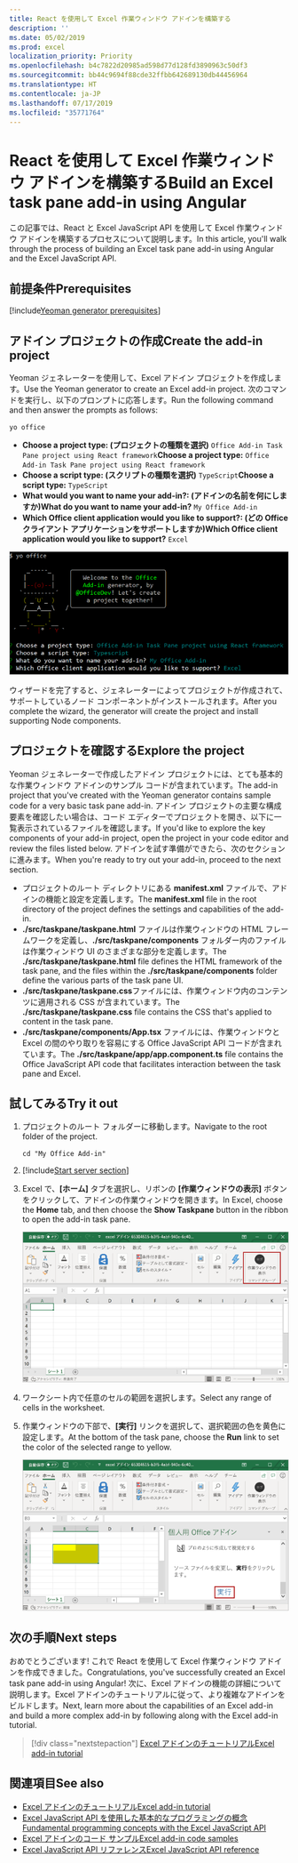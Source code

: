 ```yaml
---
title: React を使用して Excel 作業ウィンドウ アドインを構築する
description: ''
ms.date: 05/02/2019
ms.prod: excel
localization_priority: Priority
ms.openlocfilehash: b4c7822d20985ad598d77d128fd3890963c50df3
ms.sourcegitcommit: bb44c9694f88cde32ffbb642689130db44456964
ms.translationtype: HT
ms.contentlocale: ja-JP
ms.lasthandoff: 07/17/2019
ms.locfileid: "35771764"
---
```

# <a name="build-an-excel-task-pane-add-in-using-react"></a><span data-ttu-id="739b0-102">React を使用して Excel 作業ウィンドウ アドインを構築する</span><span class="sxs-lookup"><span data-stu-id="739b0-102">Build an Excel task pane add-in using Angular</span></span>

<span data-ttu-id="739b0-103">この記事では、React と Excel JavaScript API を使用して Excel 作業ウィンドウ アドインを構築するプロセスについて説明します。</span><span class="sxs-lookup"><span data-stu-id="739b0-103">In this article, you'll walk through the process of building an Excel task pane add-in using Angular and the Excel JavaScript API.</span></span>

## <a name="prerequisites"></a><span data-ttu-id="739b0-104">前提条件</span><span class="sxs-lookup"><span data-stu-id="739b0-104">Prerequisites</span></span>

[!include[Yeoman generator prerequisites](../includes/quickstart-yo-prerequisites.md)]

## <a name="create-the-add-in-project"></a><span data-ttu-id="739b0-105">アドイン プロジェクトの作成</span><span class="sxs-lookup"><span data-stu-id="739b0-105">Create the add-in project</span></span>

<span data-ttu-id="739b0-106">Yeoman ジェネレーターを使用して、Excel アドイン プロジェクトを作成します。</span><span class="sxs-lookup"><span data-stu-id="739b0-106">Use the Yeoman generator to create an Excel add-in project.</span></span> <span data-ttu-id="739b0-107">次のコマンドを実行し、以下のプロンプトに応答します。</span><span class="sxs-lookup"><span data-stu-id="739b0-107">Run the following command and then answer the prompts as follows:</span></span>

```command&nbsp;line
yo office
```

- <span data-ttu-id="739b0-108">**Choose a project type: (プロジェクトの種類を選択)** `Office Add-in Task Pane project using React framework`</span><span class="sxs-lookup"><span data-stu-id="739b0-108">**Choose a project type:** `Office Add-in Task Pane project using React framework`</span></span>
- <span data-ttu-id="739b0-109">**Choose a script type: (スクリプトの種類を選択)** `TypeScript`</span><span class="sxs-lookup"><span data-stu-id="739b0-109">**Choose a script type:** `TypeScript`</span></span>
- <span data-ttu-id="739b0-110">**What would you want to name your add-in?: (アドインの名前を何にしますか)**</span><span class="sxs-lookup"><span data-stu-id="739b0-110">**What do you want to name your add-in?**</span></span> `My Office Add-in`
- <span data-ttu-id="739b0-111">**Which Office client application would you like to support?: (どの Office クライアント アプリケーションをサポートしますか)**</span><span class="sxs-lookup"><span data-stu-id="739b0-111">**Which Office client application would you like to support?**</span></span> `Excel`

![Yeoman ジェネレーター](../images/yo-office-excel-react-2.png)

<span data-ttu-id="739b0-113">ウィザードを完了すると、ジェネレーターによってプロジェクトが作成されて、サポートしているノード コンポーネントがインストールされます。</span><span class="sxs-lookup"><span data-stu-id="739b0-113">After you complete the wizard, the generator will create the project and install supporting Node components.</span></span>

## <a name="explore-the-project"></a><span data-ttu-id="739b0-114">プロジェクトを確認する</span><span class="sxs-lookup"><span data-stu-id="739b0-114">Explore the project</span></span>

<span data-ttu-id="739b0-115">Yeoman ジェネレーターで作成したアドイン プロジェクトには、とても基本的な作業ウィンドウ アドインのサンプル コードが含まれています。</span><span class="sxs-lookup"><span data-stu-id="739b0-115">The add-in project that you've created with the Yeoman generator contains sample code for a very basic task pane add-in.</span></span> <span data-ttu-id="739b0-116">アドイン プロジェクトの主要な構成要素を確認したい場合は、コード エディターでプロジェクトを開き、以下に一覧表示されているファイルを確認します。</span><span class="sxs-lookup"><span data-stu-id="739b0-116">If you'd like to explore the key components of your add-in project, open the project in your code editor and review the files listed below.</span></span> <span data-ttu-id="739b0-117">アドインを試す準備ができたら、次のセクションに進みます。</span><span class="sxs-lookup"><span data-stu-id="739b0-117">When you're ready to try out your add-in, proceed to the next section.</span></span>

- <span data-ttu-id="739b0-118">プロジェクトのルート ディレクトリにある **manifest.xml** ファイルで、アドインの機能と設定を定義します。</span><span class="sxs-lookup"><span data-stu-id="739b0-118">The **manifest.xml** file in the root directory of the project defines the settings and capabilities of the add-in.</span></span>
- <span data-ttu-id="739b0-119">**./src/taskpane/taskpane.html** ファイルは作業ウィンドウの HTML フレームワークを定義し、**./src/taskpane/components** フォルダー内のファイルは作業ウィンドウ UI のさまざまな部分を定義します。</span><span class="sxs-lookup"><span data-stu-id="739b0-119">The **./src/taskpane/taskpane.html** file defines the HTML framework of the task pane, and the files within the **./src/taskpane/components** folder define the various parts of the task pane UI.</span></span>
- <span data-ttu-id="739b0-120">**./src/taskpane/taskpane.css**ファイルには、作業ウィンドウ内のコンテンツに適用される CSS が含まれています。</span><span class="sxs-lookup"><span data-stu-id="739b0-120">The **./src/taskpane/taskpane.css** file contains the CSS that's applied to content in the task pane.</span></span>
- <span data-ttu-id="739b0-121">**./src/taskpane/components/App.tsx** ファイルには、作業ウィンドウと Excel の間のやり取りを容易にする Office JavaScript API コードが含まれています。</span><span class="sxs-lookup"><span data-stu-id="739b0-121">The **./src/taskpane/app/app.component.ts** file contains the Office JavaScript API code that facilitates interaction between the task pane and Excel.</span></span>

## <a name="try-it-out"></a><span data-ttu-id="739b0-122">試してみる</span><span class="sxs-lookup"><span data-stu-id="739b0-122">Try it out</span></span>

1. <span data-ttu-id="739b0-123">プロジェクトのルート フォルダーに移動します。</span><span class="sxs-lookup"><span data-stu-id="739b0-123">Navigate to the root folder of the project.</span></span>

    ```command&nbsp;line
    cd "My Office Add-in"
    ```

2. [!include[Start server section](../includes/quickstart-yo-start-server-excel.md)] 

3. <span data-ttu-id="739b0-124">Excel で、**[ホーム]** タブを選択し、リボンの **[作業ウィンドウの表示]** ボタンをクリックして、アドインの作業ウィンドウを開きます。</span><span class="sxs-lookup"><span data-stu-id="739b0-124">In Excel, choose the **Home** tab, and then choose the **Show Taskpane** button in the ribbon to open the add-in task pane.</span></span>

    ![Excel アドイン ボタン](../images/excel-quickstart-addin-3b.png)

4. <span data-ttu-id="739b0-126">ワークシート内で任意のセルの範囲を選択します。</span><span class="sxs-lookup"><span data-stu-id="739b0-126">Select any range of cells in the worksheet.</span></span>

5. <span data-ttu-id="739b0-127">作業ウィンドウの下部で、**[実行]** リンクを選択して、選択範囲の色を黄色に設定します。</span><span class="sxs-lookup"><span data-stu-id="739b0-127">At the bottom of the task pane, choose the **Run** link to set the color of the selected range to yellow.</span></span>

    ![Excel アドイン](../images/excel-quickstart-addin-3c.png)

## <a name="next-steps"></a><span data-ttu-id="739b0-129">次の手順</span><span class="sxs-lookup"><span data-stu-id="739b0-129">Next steps</span></span>

<span data-ttu-id="739b0-130">おめでとうございます! これで React を使用して Excel 作業ウィンドウ アドインを作成できました。</span><span class="sxs-lookup"><span data-stu-id="739b0-130">Congratulations, you've successfully created an Excel task pane add-in using Angular!</span></span> <span data-ttu-id="739b0-131">次に、Excel アドインの機能の詳細について説明します。Excel アドインのチュートリアルに従って、より複雑なアドインをビルドします。</span><span class="sxs-lookup"><span data-stu-id="739b0-131">Next, learn more about the capabilities of an Excel add-in and build a more complex add-in by following along with the Excel add-in tutorial.</span></span>

> [!div class="nextstepaction"]
> [<span data-ttu-id="739b0-132">Excel アドインのチュートリアル</span><span class="sxs-lookup"><span data-stu-id="739b0-132">Excel add-in tutorial</span></span>](../tutorials/excel-tutorial.md)

## <a name="see-also"></a><span data-ttu-id="739b0-133">関連項目</span><span class="sxs-lookup"><span data-stu-id="739b0-133">See also</span></span>

* [<span data-ttu-id="739b0-134">Excel アドインのチュートリアル</span><span class="sxs-lookup"><span data-stu-id="739b0-134">Excel add-in tutorial</span></span>](../tutorials/excel-tutorial-create-table.md)
* [<span data-ttu-id="739b0-135">Excel JavaScript API を使用した基本的なプログラミングの概念</span><span class="sxs-lookup"><span data-stu-id="739b0-135">Fundamental programming concepts with the Excel JavaScript API</span></span>](../excel/excel-add-ins-core-concepts.md)
* [<span data-ttu-id="739b0-136">Excel アドインのコード サンプル</span><span class="sxs-lookup"><span data-stu-id="739b0-136">Excel add-in code samples</span></span>](https://developer.microsoft.com/office/gallery/?filterBy=Samples,Excel)
* [<span data-ttu-id="739b0-137">Excel JavaScript API リファレンス</span><span class="sxs-lookup"><span data-stu-id="739b0-137">Excel JavaScript API reference</span></span>](/office/dev/add-ins/reference/overview/excel-add-ins-reference-overview)
